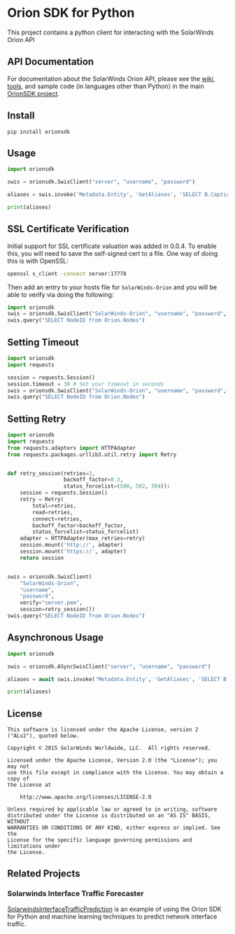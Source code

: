 # Orion SDK for Python

This project contains a python client for interacting with the SolarWinds Orion API

## API Documentation

For documentation about the SolarWinds Orion API, please see the [wiki](https://github.com/solarwinds/OrionSDK/wiki), [tools](https://github.com/solarwinds/OrionSDK/releases), and sample code (in languages other than Python) in the main [OrionSDK project](https://github.com/solarwinds/OrionSDK).

## Install

```
pip install orionsdk
```

## Usage

```python
import orionsdk

swis = orionsdk.SwisClient("server", "username", "password")

aliases = swis.invoke('Metadata.Entity', 'GetAliases', 'SELECT B.Caption FROM Orion.Nodes B')

print(aliases)
```

## SSL Certificate Verification

Initial support for SSL certificate valuation was added in 0.0.4. To
enable this, you will need to save the self-signed cert to a file. One
way of doing this is with OpenSSL:

```bash
openssl s_client -connect server:17778
```

Then add an entry to your hosts file for ``SolarWinds-Orion`` and you
will be able to verify via doing the following:

```python
import orionsdk
swis = orionsdk.SwisClient("SolarWinds-Orion", "username", "password", verify="server.pem")
swis.query("SELECT NodeID from Orion.Nodes")
```

## Setting Timeout

```python
import orionsdk
import requests

session = requests.Session()
session.timeout = 30 # Set your timeout in seconds
swis = orionsdk.SwisClient("SolarWinds-Orion", "username", "password", verify="server.pem", session=session)
swis.query("SELECT NodeID from Orion.Nodes")
```

## Setting Retry 

```python
import orionsdk
import requests
from requests.adapters import HTTPAdapter
from requests.packages.urllib3.util.retry import Retry


def retry_session(retries=3,
                  backoff_factor=0.3,
                  status_forcelist=(500, 502, 504)):
    session = requests.Session()
    retry = Retry(
        total=retries,
        read=retries,
        connect=retries,
        backoff_factor=backoff_factor,
        status_forcelist=status_forcelist)
    adapter = HTTPAdapter(max_retries=retry)
    session.mount('http://', adapter)
    session.mount('https://', adapter)
    return session


swis = orionsdk.SwisClient(
    "SolarWinds-Orion",
    "username",
    "password",
    verify="server.pem",
    session=retry_session())
swis.query("SELECT NodeID from Orion.Nodes")
```

## Asynchronous Usage
```python
import orionsdk

swis = orionsdk.ASyncSwisClient("server", "username", "password")

aliases = await swis.invoke('Metadata.Entity', 'GetAliases', 'SELECT B.Caption FROM Orion.Nodes B')

print(aliases)
```

## License

	This software is licensed under the Apache License, version 2 ("ALv2"), quoted below.

	Copyright © 2015 SolarWinds Worldwide, LLC.  All rights reserved.

	Licensed under the Apache License, Version 2.0 (the "License"); you may not
	use this file except in compliance with the License. You may obtain a copy of
	the License at

	    http://www.apache.org/licenses/LICENSE-2.0

	Unless required by applicable law or agreed to in writing, software
	distributed under the License is distributed on an "AS IS" BASIS, WITHOUT
	WARRANTIES OR CONDITIONS OF ANY KIND, either express or implied. See the
	License for the specific language governing permissions and limitations under
	the License.

## Related Projects

### Solarwinds Interface Traffic Forecaster

[SolarwindsInterfaceTrafficPrediction](https://github.com/andrewbury/SolarwindsInterfaceTrafficPrediction) is an example of using the Orion SDK for Python and machine learning techniques to predict network interface traffic.
